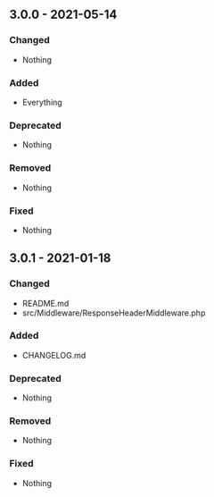 ## 3.0.0 - 2021-05-14

### Changed
* Nothing

### Added
* Everything

### Deprecated
* Nothing

### Removed
* Nothing

### Fixed
* Nothing

## 3.0.1 - 2021-01-18

### Changed
* README.md
* src/Middleware/ResponseHeaderMiddleware.php

### Added
* CHANGELOG.md

### Deprecated
* Nothing

### Removed
* Nothing

### Fixed
* Nothing